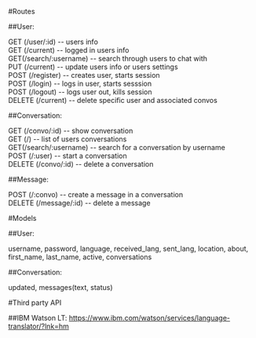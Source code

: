 #Routes

##User:

GET (/user/:id) -- users info<br/>
GET (/current) -- logged in users info<br/>
GET(/search/:username) -- search through users to chat with<br/>
PUT (/current) -- update users info or users settings<br/>
POST (/register) -- creates user, starts session<br/>
POST (/login) -- logs in user, starts sesssion<br/>
POST (/logout) -- logs user out, kills session<br/>
DELETE (/current) -- delete specific user and associated convos<br/>

##Conversation:

GET (/convo/:id) -- show conversation<br/>
GET (/) -- list of users conversations<br/>
GET(/search/:username) -- search for a conversation by username<br/>
POST (/:user) -- start a conversation<br/>
DELETE (/convo/:id) -- delete a conversation<br/>

##Message:

POST (/:convo) -- create a message in a conversation<br/>
DELETE (/message/:id) -- delete a message<br/>


#Models

##User:

username, password, language, received_lang, sent_lang, location, about, first_name, last_name, active, conversations

##Conversation:

updated, messages(text, status)


#Third party API

##IBM Watson LT:
https://www.ibm.com/watson/services/language-translator/?lnk=hm
